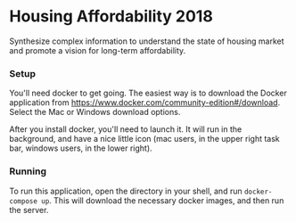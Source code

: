 # Housing Affordability 2018

Synthesize complex information to understand the state of housing market and promote a vision for long-term affordability.


### Setup

You'll need docker to get going. The easiest way is to download the Docker application from https://www.docker.com/community-edition#/download. Select the Mac or Windows download options.

After you install docker, you'll need to launch it. It will run in the background, and have a nice little icon (mac users, in the upper right task bar, windows users, in the lower right).

### Running

To run this application, open the directory in your shell, and run `docker-compose up`. This will download the necessary docker images, and then run the server.
